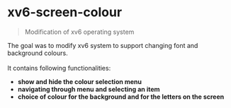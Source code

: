 # xv6-screen-colour
> Modification of xv6 operating system

The goal was to modify xv6 system to support changing font and background colours.\
\
It contains following functionalities:
* **show and hide the colour selection menu**
* **navigating through menu and selecting an item**  
* **choice of colour for the background and for the letters on the screen**  




